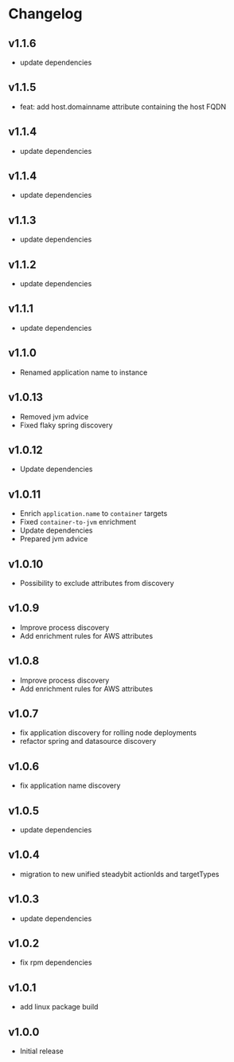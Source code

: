 # Changelog

## v1.1.6

- update dependencies

## v1.1.5

- feat: add host.domainname attribute containing the host FQDN

## v1.1.4

- update dependencies

## v1.1.4

- update dependencies

## v1.1.3

- update dependencies

## v1.1.2

- update dependencies

## v1.1.1

- update dependencies

## v1.1.0

- Renamed application name to instance

## v1.0.13

- Removed jvm advice
- Fixed flaky spring discovery

## v1.0.12

- Update dependencies

## v1.0.11

- Enrich `application.name` to `container` targets
- Fixed `container-to-jvm` enrichment
- Update dependencies
- Prepared jvm advice

## v1.0.10

- Possibility to exclude attributes from discovery

## v1.0.9

- Improve process discovery
- Add enrichment rules for AWS attributes

## v1.0.8

- Improve process discovery
- Add enrichment rules for AWS attributes

## v1.0.7

- fix application discovery for rolling node deployments
- refactor spring and datasource discovery

## v1.0.6

- fix application name discovery

## v1.0.5

- update dependencies

## v1.0.4

- migration to new unified steadybit actionIds and targetTypes

## v1.0.3

- update dependencies

## v1.0.2

 - fix rpm dependencies

## v1.0.1

 - add linux package build

## v1.0.0

 - Initial release
